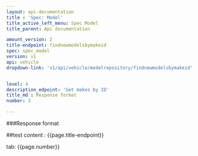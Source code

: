 ```yaml
---
layout: api-documentation
title : 'Spec: Model'
title_active_left_menu: Spec Model
title_parent: Api documentation

amount_version: 2
title-endpoint: findnewmodelsbymakeid
spec: spec_model
version: v1
api: vehicle
dropdown-link: 'v1/api/vehicle/modelrepository/findnewmodelsbymakeid'


level: 4
description_edpoint: 'Get makes by ID'
title_md : Response format
number: 3

---
```


###Response format

##test content : {{page.title-endpoint}} 

tab: {{page.number}}